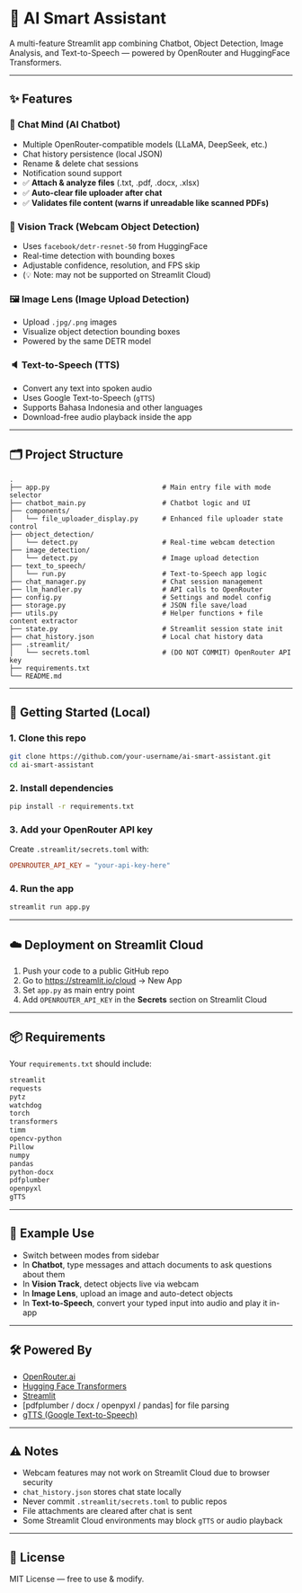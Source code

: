 # 🧠 AI Smart Assistant

A multi-feature Streamlit app combining Chatbot, Object Detection, Image Analysis, and Text-to-Speech — powered by OpenRouter and HuggingFace Transformers.

---

## ✨ Features

### 💬 Chat Mind (AI Chatbot)
- Multiple OpenRouter-compatible models (LLaMA, DeepSeek, etc.)
- Chat history persistence (local JSON)
- Rename & delete chat sessions
- Notification sound support
- ✅ **Attach & analyze files** (.txt, .pdf, .docx, .xlsx)
- ✅ **Auto-clear file uploader after chat**
- ✅ **Validates file content (warns if unreadable like scanned PDFs)**

### 🎥 Vision Track (Webcam Object Detection)
- Uses `facebook/detr-resnet-50` from HuggingFace
- Real-time detection with bounding boxes
- Adjustable confidence, resolution, and FPS skip
- (💡 Note: may not be supported on Streamlit Cloud)

### 🖼️ Image Lens (Image Upload Detection)
- Upload `.jpg/.png` images
- Visualize object detection bounding boxes
- Powered by the same DETR model

### 🔈 Text-to-Speech (TTS)
- Convert any text into spoken audio
- Uses Google Text-to-Speech (`gTTS`)
- Supports Bahasa Indonesia and other languages
- Download-free audio playback inside the app

---

## 🗂️ Project Structure

```
.
├── app.py                            # Main entry file with mode selector
├── chatbot_main.py                   # Chatbot logic and UI
├── components/
│   └── file_uploader_display.py      # Enhanced file uploader state control
├── object_detection/
│   └── detect.py                     # Real-time webcam detection
├── image_detection/
│   └── detect.py                     # Image upload detection
├── text_to_speech/
│   └── run.py                        # Text-to-Speech app logic
├── chat_manager.py                   # Chat session management
├── llm_handler.py                    # API calls to OpenRouter
├── config.py                         # Settings and model config
├── storage.py                        # JSON file save/load
├── utils.py                          # Helper functions + file content extractor
├── state.py                          # Streamlit session state init
├── chat_history.json                 # Local chat history data
├── .streamlit/
│   └── secrets.toml                  # (DO NOT COMMIT) OpenRouter API key
├── requirements.txt
└── README.md
```

---

## 🚀 Getting Started (Local)

### 1. Clone this repo
```bash
git clone https://github.com/your-username/ai-smart-assistant.git
cd ai-smart-assistant
```

### 2. Install dependencies
```bash
pip install -r requirements.txt
```

### 3. Add your OpenRouter API key
Create `.streamlit/secrets.toml` with:
```toml
OPENROUTER_API_KEY = "your-api-key-here"
```

### 4. Run the app
```bash
streamlit run app.py
```

---

## ☁️ Deployment on Streamlit Cloud

1. Push your code to a public GitHub repo
2. Go to https://streamlit.io/cloud → New App
3. Set `app.py` as main entry point
4. Add `OPENROUTER_API_KEY` in the **Secrets** section on Streamlit Cloud

---

## 📦 Requirements

Your `requirements.txt` should include:

```txt
streamlit
requests
pytz
watchdog
torch
transformers
timm
opencv-python
Pillow
numpy
pandas
python-docx
pdfplumber
openpyxl
gTTS
```

---

## 📸 Example Use

- Switch between modes from sidebar
- In **Chatbot**, type messages and attach documents to ask questions about them
- In **Vision Track**, detect objects live via webcam
- In **Image Lens**, upload an image and auto-detect objects
- In **Text-to-Speech**, convert your typed input into audio and play it in-app

---

## 🛠️ Powered By

- [OpenRouter.ai](https://openrouter.ai/)
- [Hugging Face Transformers](https://huggingface.co/facebook/detr-resnet-50)
- [Streamlit](https://streamlit.io/)
- [pdfplumber / docx / openpyxl / pandas] for file parsing
- [gTTS (Google Text-to-Speech)](https://pypi.org/project/gTTS/)

---

## ⚠️ Notes

- Webcam features may not work on Streamlit Cloud due to browser security
- `chat_history.json` stores chat state locally
- Never commit `.streamlit/secrets.toml` to public repos
- File attachments are cleared after chat is sent
- Some Streamlit Cloud environments may block `gTTS` or audio playback

---

## 📃 License

MIT License — free to use & modify.